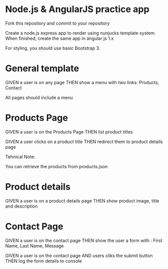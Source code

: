 # Node.js & AngularJS practice app

Fork this repository and commit to your repository

Create a node.js express app to render using nunjucks template system.
When finished, create the same app in angular js 1.x

For styling, you should use basic Bootstrap 3.

# General template

GIVEN a user is on any page
THEN show a menu with two links: Products, Contact

All pages should include a menu

# Products Page

GIVEN a user is on the Products Page
THEN list product titles

GIVEN a user clicks on a product title
THEN redirect them to product details page

Tehnical Note:

You can retrieve the products from products.json

# Product details

GIVEN a user is on a product details page
THEN show product image, title and description

# Contact Page

GIVEN a user is on the contact page
THEN show the user a form with : First Name, Last Name, Message

GIVEN a user is on the contact page
AND users cliks the submit button
THEN log the form details to console

